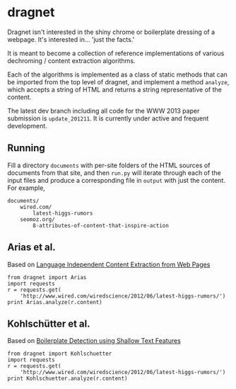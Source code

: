 dragnet
=======
Dragnet isn't interested in the shiny chrome or boilerplate dressing of a 
webpage. It's interested in... 'just the facts.'

It is meant to become a collection of reference implementations of various 
dechroming / content extraction algorithms.

Each of the algorithms is implemented as a class of static methods that can be
imported from the top level of dragnet, and implement a method `analyze`, which 
accepts a string of HTML and returns a string representative of the content.

The latest dev branch including all code for the WWW 2013 paper submission
is `update_201211`.  It is currently under active and frequent development.

Running
-------
Fill a directory `documents` with per-site folders of the HTML sources of 
documents from that site, and then `run.py` will iterate through each of the 
input files and produce a corresponding file in `output` with just the content.
For example,

    documents/
        wired.com/
            latest-higgs-rumors
        seomoz.org/
            8-attributes-of-content-that-inspire-action

Arias et al.
------------
Based on [Language Independent Content Extraction from Web Pages](
    https://lirias.kuleuven.be/bitstream/123456789/215528/1/AriasEtAl2009.pdf)

    from dragnet import Arias
    import requests
    r = requests.get(
        'http://www.wired.com/wiredscience/2012/06/latest-higgs-rumors/')
    print Arias.analyze(r.content)

Kohlschütter et al.
-------------------
Based on [Boilerplate Detection using Shallow Text Features](
    http://www.l3s.de/~kohlschuetter/publications/wsdm187-kohlschuetter.pdf)
    
    from dragnet import Kohlschuetter
    import requests
    r = requests.get(
        'http://www.wired.com/wiredscience/2012/06/latest-higgs-rumors/')
    print Kohlschuetter.analyze(r.content)
